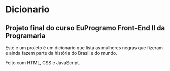 # Dicionario
## Projeto final do curso EuProgramo Front-End II da Programaria

Este é um projeto é um dicionário que lista as mulheres negras que fizeram e ainda fazem parte da história do Brasil e do mundo.

Feito com HTML, CSS e JavaScript. 